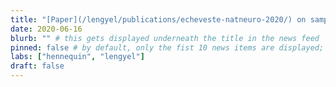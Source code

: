```yaml
---
title: "[Paper](/lengyel/publications/echeveste-natneuro-2020/) on sampling by cortical-like dynamics in *Nature Neuroscience* is accepted"
date: 2020-06-16
blurb: "" # this gets displayed underneath the title in the news feed
pinned: false # by default, only the fist 10 news items are displayed; if you set pinned to true, then this news item will be displayed regardless of its age 
labs: ["hennequin", "lengyel"]
draft: false
---
```


<!-- Each news item gets a full page of its own in addition to its presence in the front-page news feed; the body of that page is populated by any content you might want to enter below in Markdown format -->


